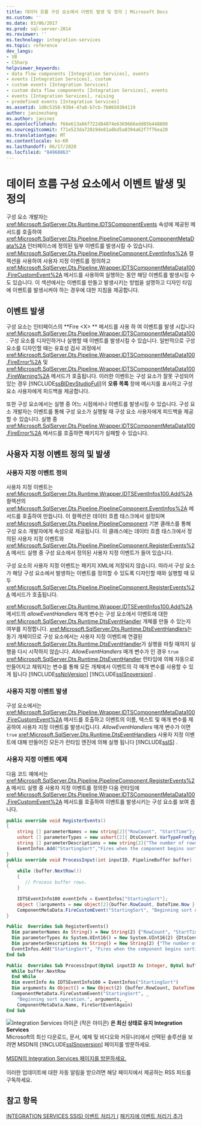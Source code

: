 ```yaml
---
title: 데이터 흐름 구성 요소에서 이벤트 발생 및 정의 | Microsoft Docs
ms.custom: ''
ms.date: 03/06/2017
ms.prod: sql-server-2014
ms.reviewer: ''
ms.technology: integration-services
ms.topic: reference
dev_langs:
- VB
- CSharp
helpviewer_keywords:
- data flow components [Integration Services], events
- events [Integration Services], custom
- custom events [Integration Services]
- custom data flow components [Integration Services], events
- events [Integration Services], raising
- predefined events [Integration Services]
ms.assetid: 1d8c5358-9384-47a8-b7cb-7b0650384119
author: janinezhang
ms.author: janinez
ms.openlocfilehash: f66e613a66f722d84074e6369666edd85b448808
ms.sourcegitcommit: f71e523da72019de81a8bd5a0394a62f7f76ea20
ms.translationtype: MT
ms.contentlocale: ko-KR
ms.lasthandoff: 06/17/2020
ms.locfileid: "84968863"
---
```

# <a name="raising-and-defining-events-in-a-data-flow-component"></a>데이터 흐름 구성 요소에서 이벤트 발생 및 정의
  구성 요소 개발자는 <xref:Microsoft.SqlServer.Dts.Runtime.IDTSComponentEvents> 속성에 제공된 메서드를 호출하여 <xref:Microsoft.SqlServer.Dts.Pipeline.PipelineComponent.ComponentMetaData%2A> 인터페이스에 정의된 일부 이벤트를 발생시킬 수 있습니다. <xref:Microsoft.SqlServer.Dts.Pipeline.PipelineComponent.EventInfos%2A> 컬렉션을 사용하여 사용자 지정 이벤트를 정의하고 <xref:Microsoft.SqlServer.Dts.Pipeline.Wrapper.IDTSComponentMetaData100.FireCustomEvent%2A> 메서드를 사용하여 실행하는 동안 해당 이벤트를 발생시킬 수도 있습니다. 이 섹션에서는 이벤트를 만들고 발생시키는 방법을 설명하고 디자인 타임에 이벤트를 발생시켜야 하는 경우에 대한 지침을 제공합니다.

## <a name="raising-events"></a>이벤트 발생
 구성 요소는 인터페이스의 **Fire \<X> ** 메서드를 사용 하 여 이벤트를 발생 시킵니다 <xref:Microsoft.SqlServer.Dts.Pipeline.Wrapper.IDTSComponentMetaData100> . 구성 요소를 디자인하거나 실행할 때 이벤트를 발생시킬 수 있습니다. 일반적으로 구성 요소를 디자인할 때는 유효성 검사 과정에서 <xref:Microsoft.SqlServer.Dts.Pipeline.Wrapper.IDTSComponentMetaData100.FireError%2A> 및 <xref:Microsoft.SqlServer.Dts.Pipeline.Wrapper.IDTSComponentMetaData100.FireWarning%2A> 메서드가 호출됩니다. 이러한 이벤트는 구성 요소가 잘못 구성되어 있는 경우 [!INCLUDE[ssBIDevStudioFull](../../../includes/ssbidevstudiofull-md.md)]의 **오류 목록** 창에 메시지를 표시하고 구성 요소 사용자에게 피드백을 제공합니다.

 또한 구성 요소에서는 실행 중 어느 시점에서나 이벤트를 발생시킬 수 있습니다. 구성 요소 개발자는 이벤트를 통해 구성 요소가 실행될 때 구성 요소 사용자에게 피드백을 제공할 수 있습니다. 실행 중 <xref:Microsoft.SqlServer.Dts.Pipeline.Wrapper.IDTSComponentMetaData100.FireError%2A> 메서드를 호출하면 패키지가 실패할 수 있습니다.

## <a name="defining-and-raising-custom-events"></a>사용자 지정 이벤트 정의 및 발생

### <a name="defining-a-custom-event"></a>사용자 지정 이벤트 정의
 사용자 지정 이벤트는 <xref:Microsoft.SqlServer.Dts.Runtime.Wrapper.IDTSEventInfos100.Add%2A> 컬렉션의 <xref:Microsoft.SqlServer.Dts.Pipeline.PipelineComponent.EventInfos%2A> 메서드를 호출하여 만듭니다. 이 컬렉션은 데이터 흐름 태스크에서 설정되며 <xref:Microsoft.SqlServer.Dts.Pipeline.PipelineComponent> 기본 클래스를 통해 구성 요소 개발자에게 속성으로 제공됩니다. 이 클래스에는 데이터 흐름 태스크에서 정의된 사용자 지정 이벤트와 <xref:Microsoft.SqlServer.Dts.Pipeline.PipelineComponent.RegisterEvents%2A> 메서드 실행 중 구성 요소에서 정의된 사용자 지정 이벤트가 들어 있습니다.

 구성 요소의 사용자 지정 이벤트는 패키지 XML에 저장되지 않습니다. 따라서 구성 요소가 해당 구성 요소에서 발생하는 이벤트를 정의할 수 있도록 디자인할 때와 실행할 때 모두 <xref:Microsoft.SqlServer.Dts.Pipeline.PipelineComponent.RegisterEvents%2A> 메서드가 호출됩니다.

 <xref:Microsoft.SqlServer.Dts.Runtime.Wrapper.IDTSEventInfos100.Add%2A> 메서드의 *allowEventHandlers* 매개 변수는 구성 요소에서 이벤트에 대한 <xref:Microsoft.SqlServer.Dts.Runtime.DtsEventHandler> 개체를 만들 수 있는지 여부를 지정합니다. <xref:Microsoft.SqlServer.Dts.Runtime.DtsEventHandlers>는 동기 개체이므로 구성 요소에서는 사용자 지정 이벤트에 연결된 <xref:Microsoft.SqlServer.Dts.Runtime.DtsEventHandler>가 실행을 마칠 때까지 실행을 다시 시작하지 않습니다. *AllowEventHandlers* 매개 변수가 인 경우 `true` <xref:Microsoft.SqlServer.Dts.Runtime.DtsEventHandler> 런타임에 의해 자동으로 만들어지고 채워지는 변수를 통해 모든 개체에서 이벤트의 각 매개 변수를 사용할 수 있게 됩니다 [!INCLUDE[ssNoVersion](../../../includes/ssnoversion-md.md)] [!INCLUDE[ssISnoversion](../../../includes/ssisnoversion-md.md)] .

### <a name="raising-a-custom-event"></a>사용자 지정 이벤트 발생
 구성 요소에서는 <xref:Microsoft.SqlServer.Dts.Pipeline.Wrapper.IDTSComponentMetaData100.FireCustomEvent%2A> 메서드를 호출하고 이벤트의 이름, 텍스트 및 매개 변수를 제공하여 사용자 지정 이벤트를 발생시킵니다. *AllowEventHandlers* 매개 변수가 이면 `true` <xref:Microsoft.SqlServer.Dts.Runtime.DtsEventHandlers> 사용자 지정 이벤트에 대해 만들어진 모든가 런타임 엔진에 의해 실행 됩니다 [!INCLUDE[ssIS](../../../includes/ssis-md.md)] .

### <a name="custom-event-sample"></a>사용자 지정 이벤트 예제
 다음 코드 예에서는 <xref:Microsoft.SqlServer.Dts.Pipeline.PipelineComponent.RegisterEvents%2A> 메서드 실행 중 사용자 지정 이벤트를 정의한 다음 런타임에 <xref:Microsoft.SqlServer.Dts.Pipeline.Wrapper.IDTSComponentMetaData100.FireCustomEvent%2A> 메서드를 호출하여 이벤트를 발생시키는 구성 요소를 보여 줍니다.

```csharp
public override void RegisterEvents()
{
    string [] parameterNames = new string[2]{"RowCount", "StartTime"};
    ushort [] parameterTypes = new ushort[2]{ DtsConvert.VarTypeFromTypeCode(TypeCode.Int32), DtsConvert.VarTypeFromTypeCode(TypeCode.DateTime)};
    string [] parameterDescriptions = new string[2]{"The number of rows to sort.", "The start time of the Sort operation."};
    EventInfos.Add("StartingSort","Fires when the component begins sorting the rows.",false,ref parameterNames, ref parameterTypes, ref parameterDescriptions);
}
public override void ProcessInput(int inputID, PipelineBuffer buffer)
{
    while (buffer.NextRow())
    {
       // Process buffer rows.
    }

    IDTSEventInfo100 eventInfo = EventInfos["StartingSort"];
    object []arguments = new object[2]{buffer.RowCount, DateTime.Now };
    ComponentMetaData.FireCustomEvent("StartingSort", "Beginning sort operation.", ref arguments, ComponentMetaData.Name, ref FireSortEventAgain);
}
```

```vb
Public  Overrides Sub RegisterEvents() 
  Dim parameterNames As String() = New String(2) {"RowCount", "StartTime"} 
  Dim parameterTypes As System.UInt16() = New System.UInt16(2) {DtsConvert.VarTypeFromTypeCode(TypeCode.Int32), DtsConvert.VarTypeFromTypeCode(TypeCode.DateTime)} 
  Dim parameterDescriptions As String() = New String(2) {"The number of rows to sort.", "The start time of the Sort operation."} 
  EventInfos.Add("StartingSort", "Fires when the component begins sorting the rows.", False, parameterNames, parameterTypes, parameterDescriptions) 
End Sub 

Public  Overrides Sub ProcessInput(ByVal inputID As Integer, ByVal buffer As PipelineBuffer) 
  While buffer.NextRow 
  End While 
  Dim eventInfo As IDTSEventInfo100 = EventInfos("StartingSort") 
  Dim arguments As Object() = New Object(2) {buffer.RowCount, DateTime.Now} 
  ComponentMetaData.FireCustomEvent("StartingSort", _
    "Beginning sort operation.", arguments, _
    ComponentMetaData.Name, FireSortEventAgain) 
End Sub
```

![Integration Services 아이콘 (작은 아이콘)](../../media/dts-16.gif "Integration Services 아이콘(작은 아이콘)")  **은 최신 상태로 유지 Integration Services**<br /> Microsoft의 최신 다운로드, 문서, 예제 및 비디오와 커뮤니티에서 선택된 솔루션을 보려면 MSDN의 [!INCLUDE[ssISnoversion](../../../includes/ssisnoversion-md.md)] 페이지를 방문하세요.<br /><br /> [MSDN의 Integration Services 페이지를 방문하세요.](https://go.microsoft.com/fwlink/?LinkId=136655)<br /><br /> 이러한 업데이트에 대한 자동 알림을 받으려면 해당 페이지에서 제공하는 RSS 피드를 구독하세요.

## <a name="see-also"></a>참고 항목
 [INTEGRATION SERVICES SSIS&#41; 이벤트 처리기 &#40;](../../integration-services-ssis-event-handlers.md) [패키지에 이벤트 처리기 추가](../../add-an-event-handler-to-a-package.md)


